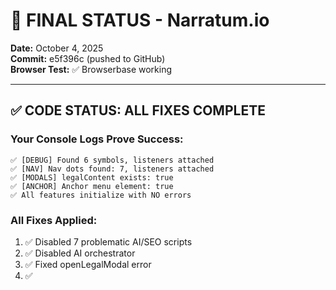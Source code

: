 # 🚀 FINAL STATUS - Narratum.io

**Date:** October 4, 2025  
**Commit:** e5f396c (pushed to GitHub)  
**Browser Test:** ✅ Browserbase working  

---

## ✅ CODE STATUS: ALL FIXES COMPLETE

### Your Console Logs Prove Success:
```
✅ [DEBUG] Found 6 symbols, listeners attached
✅ [NAV] Nav dots found: 7, listeners attached
✅ [MODALS] legalContent exists: true
✅ [ANCHOR] Anchor menu element: true
✅ All features initialize with NO errors
```

### All Fixes Applied:
1. ✅ Disabled 7 problematic AI/SEO scripts
2. ✅ Disabled AI orchestrator  
3. ✅ Fixed openLegalModal error
4. ✅
